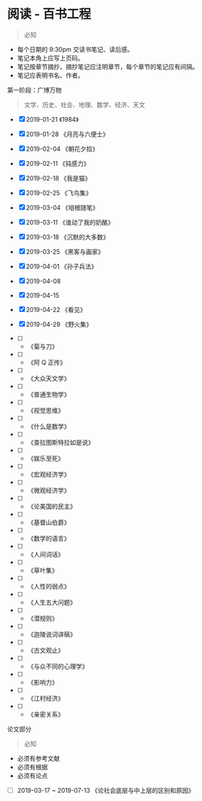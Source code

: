 # 阅读 - 百书工程

> 必知

- 每个日期的 9:30pm 交读书笔记、读后感。
- 笔记本角上应写上页码。
- 笔记按章节摘抄，摘抄笔记应注明章节，每个章节的笔记应有间隔。
- 笔记应表明书名、作者。

第一阶段：广博万物

> 文学、历史、社会、地理、数学、经济、天文

- [x] 2019-01-21 《1984》

- [x] 2019-01-28 《月亮与六便士》

- [x] 2019-02-04 《朝花夕拾》

- [x] 2019-02-11 《钝感力》

- [x] 2019-02-18 《我是猫》

- [x] 2019-02-25 《飞鸟集》

- [x] 2019-03-04 《培根随笔》

- [x] 2019-03-11 《谁动了我的奶酪》

- [x] 2019-03-18 《沉默的大多数》

- [x] 2019-03-25 《黑客与画家》

- [x] 2019-04-01 《孙子兵法》

- [x] 2019-04-08

- [x] 2019-04-15

- [x] 2019-04-22 《看见》

- [x] 2019-04-29 《野火集》

- [ ] - 《菊与刀》

- [ ] - 《阿 Q 正传》

- [ ] - 《大众天文学》

- [ ] - 《普通生物学》

- [ ] - 《视觉思维》

- [ ] - 《什么是数学》

- [ ] - 《查拉图斯特拉如是说》

- [ ] - 《娱乐至死》

- [ ] - 《宏观经济学》

- [ ] - 《微观经济学》

- [ ] - 《论美国的民主》

- [ ] - 《基督山伯爵》

- [ ] - 《数学的语言》

- [ ] - 《人间词话》

- [ ] - 《草叶集》

- [ ] - 《人性的弱点》

- [ ] - 《人生五大问题》

- [ ] - 《潜规则》

- [ ] - 《迦陵说词讲稿》

- [ ] - 《古文观止》

- [ ] - 《与众不同的心理学》

- [ ] - 《影响力》

- [ ] - 《江村经济》

- [ ] - 《亲密关系》

论文部分
> 必知
- 必须有参考文献
- 必须有根据
- 必须有论点
- [ ] 2019-03-17 ~ 2019-07-13 《论社会底层与中上层的区别和原因》
